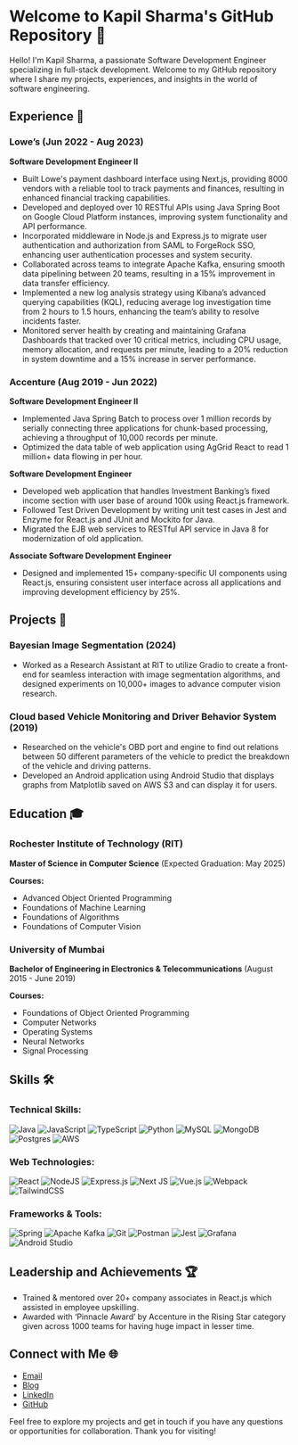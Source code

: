 # Welcome to Kapil Sharma's GitHub Repository 🎉

Hello! I'm Kapil Sharma, a passionate Software Development Engineer specializing in full-stack development. Welcome to my GitHub repository where I share my projects, experiences, and insights in the world of software engineering.

## Experience 💼

### Lowe’s (Jun 2022 - Aug 2023)
**Software Development Engineer II**
- Built Lowe's payment dashboard interface using Next.js, providing 8000 vendors with a reliable tool to track payments and finances, resulting in enhanced financial tracking capabilities.
-	Developed and deployed over 10 RESTful APIs using Java Spring Boot on Google Cloud Platform instances, improving system functionality and API performance.
-	Incorporated middleware in Node.js and Express.js to migrate user authentication and authorization from SAML to ForgeRock SSO, enhancing user authentication processes and system security.
-	Collaborated across teams to integrate Apache Kafka, ensuring smooth data pipelining between 20 teams, resulting in a 15% improvement in data transfer efficiency.
-	Implemented a new log analysis strategy using Kibana’s advanced querying capabilities (KQL), reducing average log investigation time from 2 hours to 1.5 hours, enhancing the team’s ability to resolve incidents faster.
-	Monitored server health by creating and maintaining Grafana Dashboards that tracked over 10 critical metrics, including CPU usage, memory allocation, and requests per minute, leading to a 20% reduction in system downtime and a 15% increase in server performance.


### Accenture (Aug 2019 - Jun 2022)
**Software Development Engineer II**
- Implemented Java Spring Batch to process over 1 million records by serially connecting three applications for chunk-based processing, achieving a throughput of 10,000 records per minute.
- Optimized the data table of web application using AgGrid React to read 1 million+ data flowing in per hour.

**Software Development Engineer**
- Developed web application that handles Investment Banking’s fixed income section with user base of around 100k using React.js framework.
- Followed Test Driven Development by writing unit test cases in Jest and Enzyme for React.js and JUnit and Mockito for Java.
- Migrated the EJB web services to RESTful API service in Java 8 for modernization of old application.

**Associate Software Development Engineer**
- Designed and implemented 15+ company-specific UI components using React.js, ensuring consistent user interface across all applications and improving development efficiency by 25%.

## Projects 🚀

### Bayesian Image Segmentation (2024)
- Worked as a Research Assistant at RIT to utilize Gradio to create a front-end for seamless interaction with image segmentation algorithms, and designed experiments on 10,000+ images to advance computer vision research.

### Cloud based Vehicle Monitoring and Driver Behavior System (2019)
- Researched on the vehicle's OBD port and engine to find out relations between 50 different parameters of the vehicle to predict the breakdown of the vehicle and driving patterns.
- Developed an Android application using Android Studio that displays graphs from Matplotlib saved on AWS S3 and can display it for users.

## Education 🎓

### Rochester Institute of Technology (RIT)
**Master of Science in Computer Science**  (Expected Graduation: May 2025)

**Courses:**
- Advanced Object Oriented Programming
- Foundations of Machine Learning
- Foundations of Algorithms
- Foundations of Computer Vision

### University of Mumbai
**Bachelor of Engineering in Electronics & Telecommunications**  (August 2015 - June 2019)

**Courses:**
- Foundations of Object Oriented Programming
- Computer Networks
- Operating Systems
- Neural Networks
- Signal Processing

## Skills 🛠️

### Technical Skills:
![Java](https://img.shields.io/badge/java-%23ED8B00.svg?style=for-the-badge&logo=openjdk&logoColor=white)
![JavaScript](https://img.shields.io/badge/javascript-%23323330.svg?style=for-the-badge&logo=javascript&logoColor=%23F7DF1E)
![TypeScript](https://img.shields.io/badge/typescript-%23007ACC.svg?style=for-the-badge&logo=typescript&logoColor=white)
![Python](https://img.shields.io/badge/python-3670A0?style=for-the-badge&logo=python&logoColor=ffdd54)
![MySQL](https://img.shields.io/badge/mysql-4479A1.svg?style=for-the-badge&logo=mysql&logoColor=white)
![MongoDB](https://img.shields.io/badge/MongoDB-%234ea94b.svg?style=for-the-badge&logo=mongodb&logoColor=white)
![Postgres](https://img.shields.io/badge/postgres-%23316192.svg?style=for-the-badge&logo=postgresql&logoColor=white)
![AWS](https://img.shields.io/badge/AWS-%23FF9900.svg?style=for-the-badge&logo=amazon-aws&logoColor=white)

### Web Technologies:
![React](https://img.shields.io/badge/react-%2320232a.svg?style=for-the-badge&logo=react&logoColor=%2361DAFB)
![NodeJS](https://img.shields.io/badge/node.js-6DA55F?style=for-the-badge&logo=node.js&logoColor=white)
![Express.js](https://img.shields.io/badge/express.js-%23404d59.svg?style=for-the-badge&logo=express&logoColor=%2361DAFB)
![Next JS](https://img.shields.io/badge/Next-black?style=for-the-badge&logo=next.js&logoColor=white)
![Vue.js](https://img.shields.io/badge/vuejs-%2335495e.svg?style=for-the-badge&logo=vuedotjs&logoColor=%234FC08D)
![Webpack](https://img.shields.io/badge/webpack-%238DD6F9.svg?style=for-the-badge&logo=webpack&logoColor=black)
![TailwindCSS](https://img.shields.io/badge/tailwindcss-%2338B2AC.svg?style=for-the-badge&logo=tailwind-css&logoColor=white)

### Frameworks & Tools:
![Spring](https://img.shields.io/badge/spring-%236DB33F.svg?style=for-the-badge&logo=spring&logoColor=white)
![Apache Kafka](https://img.shields.io/badge/Apache%20Kafka-000?style=for-the-badge&logo=apachekafka)
![Git](https://img.shields.io/badge/git-%23F05033.svg?style=for-the-badge&logo=git&logoColor=white)
![Postman](https://img.shields.io/badge/Postman-FF6C37?style=for-the-badge&logo=postman&logoColor=white)
![Jest](https://img.shields.io/badge/-jest-%23C21325?style=for-the-badge&logo=jest&logoColor=white)
![Grafana](https://img.shields.io/badge/grafana-%23F46800.svg?style=for-the-badge&logo=grafana&logoColor=white)
![Android Studio](https://img.shields.io/badge/android%20studio-346ac1?style=for-the-badge&logo=android%20studio&logoColor=white)

## Leadership and Achievements 🏆
- Trained & mentored over 20+ company associates in React.js which assisted in employee upskilling.
- Awarded with ‘Pinnacle Award’ by Accenture in the Rising Star category given across 1000 teams for having huge impact in lesser time.

## Connect with Me 🌐
- [Email](mailto:ks4643@rit.edu)
- [Blog](https://curositech.wordpress.com/)
- [LinkedIn](https://www.linkedin.com/in/kapil-b-sharma/)
- [GitHub](https://github.com/ksharma120497)

Feel free to explore my projects and get in touch if you have any questions or opportunities for collaboration. Thank you for visiting!
